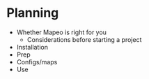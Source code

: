# Planning

* Whether Mapeo is right for you
  * Considerations before starting a project
* Installation
* Prep
* Configs/maps
* Use



